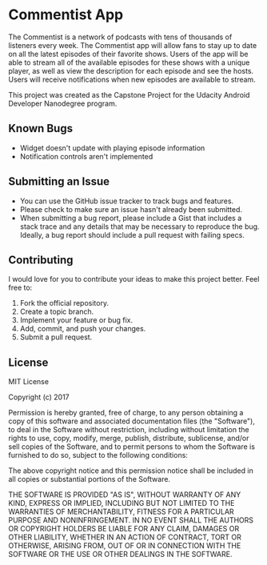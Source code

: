 # Commentist App

The Commentist is a network of podcasts with tens of thousands of listeners every week. The Commentist app will allow fans to stay up to date on all the latest episodes of their favorite shows. Users of the app will be able to stream all of the available episodes for these shows with a unique player, as well as view the description for each episode and see the hosts. Users will receive notifications when new episodes are available to stream. 

This project was created as the Capstone Project for the Udacity Android Developer Nanodegree program.

## Known Bugs

* Widget doesn't update with playing episode information
* Notification controls aren't implemented

## Submitting an Issue

* You can use the GitHub issue tracker to track bugs and features.
* Please check to make sure an issue hasn't already been submitted.
* When submitting a bug report, please include a Gist that includes a stack trace and any details that may be necessary to reproduce the bug. Ideally, a bug report should include a pull request with failing specs.

## Contributing

I would love for you to contribute your ideas to make this project better. Feel free to:

1. Fork the official repository.
2. Create a topic branch.
3. Implement your feature or bug fix.
4. Add, commit, and push your changes.
5. Submit a pull request.

## License

MIT License

Copyright (c) 2017 

Permission is hereby granted, free of charge, to any person obtaining a copy
of this software and associated documentation files (the "Software"), to deal
in the Software without restriction, including without limitation the rights
to use, copy, modify, merge, publish, distribute, sublicense, and/or sell
copies of the Software, and to permit persons to whom the Software is
furnished to do so, subject to the following conditions:

The above copyright notice and this permission notice shall be included in all
copies or substantial portions of the Software.

THE SOFTWARE IS PROVIDED "AS IS", WITHOUT WARRANTY OF ANY KIND, EXPRESS OR
IMPLIED, INCLUDING BUT NOT LIMITED TO THE WARRANTIES OF MERCHANTABILITY,
FITNESS FOR A PARTICULAR PURPOSE AND NONINFRINGEMENT. IN NO EVENT SHALL THE
AUTHORS OR COPYRIGHT HOLDERS BE LIABLE FOR ANY CLAIM, DAMAGES OR OTHER
LIABILITY, WHETHER IN AN ACTION OF CONTRACT, TORT OR OTHERWISE, ARISING FROM,
OUT OF OR IN CONNECTION WITH THE SOFTWARE OR THE USE OR OTHER DEALINGS IN THE
SOFTWARE.

